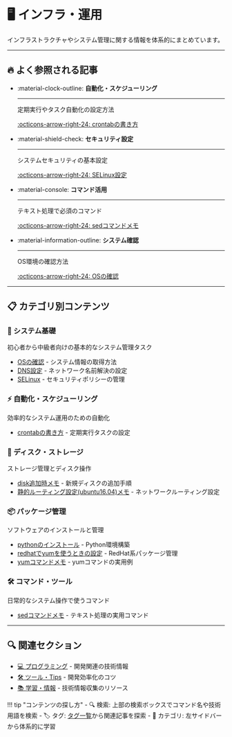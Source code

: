 # 🖥️ インフラ・運用

インフラストラクチャやシステム管理に関する情報を体系的にまとめています。

---

## 🔥 よく参照される記事

<div class="grid cards" markdown>

-   :material-clock-outline: **自動化・スケジューリング**

    ---

    定期実行やタスク自動化の設定方法

    [:octicons-arrow-right-24: crontabの書き方](OSコマンド/crontabの書き方.md)

-   :material-shield-check: **セキュリティ設定**

    ---

    システムセキュリティの基本設定

    [:octicons-arrow-right-24: SELinux設定](OSコマンド/SELinux.md)

-   :material-console: **コマンド活用**

    ---

    テキスト処理で必須のコマンド

    [:octicons-arrow-right-24: sedコマンドメモ](OSコマンド/sedコマンドメモ.md)

-   :material-information-outline: **システム確認**

    ---

    OS環境の確認方法

    [:octicons-arrow-right-24: OSの確認](OSコマンド/OSの確認.md)

</div>

---

## 📋 カテゴリ別コンテンツ

### 🔧 システム基礎
初心者から中級者向けの基本的なシステム管理タスク

- [OSの確認](OSコマンド/OSの確認.md) - システム情報の取得方法
- [DNS設定](OSコマンド/DNS設定.md) - ネットワーク名前解決の設定
- [SELinux](OSコマンド/SELinux.md) - セキュリティポリシーの管理

### ⚡ 自動化・スケジューリング
効率的なシステム運用のための自動化

- [crontabの書き方](OSコマンド/crontabの書き方.md) - 定期実行タスクの設定

### 💾 ディスク・ストレージ
ストレージ管理とディスク操作

- [disk追加時メモ](OSコマンド/disk追加時メモ.md) - 新規ディスクの追加手順
- [静的ルーティング設定(ubuntu16.04)メモ](OSコマンド/静的ルーティング設定(ubuntu16.04)メモ.md) - ネットワークルーティング設定

### 📦 パッケージ管理
ソフトウェアのインストールと管理

- [pythonのインストール](OSコマンド/pythonのインストール.md) - Python環境構築
- [redhatでyumを使うときの設定](OSコマンド/redhatでyumを使うときの設定.md) - RedHat系パッケージ管理
- [yumコマンドメモ](OSコマンド/yumコマンドメモ.md) - yumコマンドの実用例

### 🛠️ コマンド・ツール
日常的なシステム操作で使うコマンド

- [sedコマンドメモ](OSコマンド/sedコマンドメモ.md) - テキスト処理の実用コマンド

---

## 🔍 関連セクション

- [💻 プログラミング](../Programming/index.md) - 開発関連の技術情報
- [🛠️ ツール・Tips](../Tips/index.md) - 開発効率化のコツ
- [📚 学習・情報](../Info/index.md) - 技術情報収集のリソース

!!! tip "コンテンツの探し方"
    - 🔍 検索: 上部の検索ボックスでコマンド名や技術用語を検索
    - 🏷️ タグ: [タグ一覧](../tags.md)から関連記事を探索
    - 📖 カテゴリ: 左サイドバーから体系的に学習